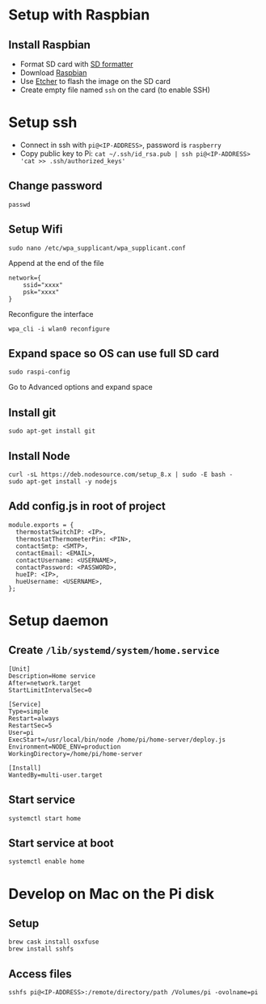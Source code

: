 # Setup with Raspbian

## Install Raspbian

- Format SD card with [SD formatter](https://www.sdcard.org/downloads/formatter_4/index.html)
- Download [Raspbian](https://www.raspberrypi.org/downloads/)
- Use [Etcher](https://etcher.io) to flash the image on the SD card
- Create empty file named `ssh` on the card (to enable SSH)

# Setup ssh

- Connect in ssh with `pi@<IP-ADDRESS>`, password is `raspberry`
- Copy public key to Pi: `cat ~/.ssh/id_rsa.pub | ssh pi@<IP-ADDRESS> 'cat >> .ssh/authorized_keys'`

## Change password

`passwd`

## Setup Wifi

```
sudo nano /etc/wpa_supplicant/wpa_supplicant.conf
```

Append at the end of the file

```
network={
    ssid="xxxx"
    psk="xxxx"
}
```

Reconfigure the interface

```
wpa_cli -i wlan0 reconfigure
```

## Expand space so OS can use full SD card

```
sudo raspi-config
```

Go to Advanced options and expand space

## Install git

`sudo apt-get install git`

## Install Node

```
curl -sL https://deb.nodesource.com/setup_8.x | sudo -E bash -
sudo apt-get install -y nodejs
```

## Add config.js in root of project

```
module.exports = {
  thermostatSwitchIP: <IP>,
  thermostatThermometerPin: <PIN>,
  contactSmtp: <SMTP>,
  contactEmail: <EMAIL>,
  contactUsername: <USERNAME>,
  contactPassword: <PASSWORD>,
  hueIP: <IP>,
  hueUsername: <USERNAME>,
};
```

# Setup daemon

## Create `/lib/systemd/system/home.service`

```
[Unit]
Description=Home service
After=network.target
StartLimitIntervalSec=0

[Service]
Type=simple
Restart=always
RestartSec=5
User=pi
ExecStart=/usr/local/bin/node /home/pi/home-server/deploy.js
Environment=NODE_ENV=production
WorkingDirectory=/home/pi/home-server

[Install]
WantedBy=multi-user.target
```

## Start service

`systemctl start home`

## Start service at boot

`systemctl enable home`


# Develop on Mac on the Pi disk

## Setup

```
brew cask install osxfuse
brew install sshfs
```

## Access files

`sshfs pi@<IP-ADDRESS>:/remote/directory/path /Volumes/pi -ovolname=pi`
